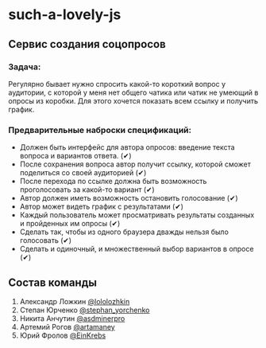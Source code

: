 # such-a-lovely-js

## Сервис создания соцопросов

### Задача: 
  Регулярно бывает нужно спросить какой-то короткий вопрос у аудитории, с которой у меня нет общего чатика или чатик не умеющий в опросы из коробки. Для этого хочется показать всем ссылку и получить график.

### Предварительные наброски спецификаций:
 - Должен быть интерфейс для автора опросов: введение текста вопроса и вариантов ответа. (✔)
 - После сохранения вопроса автор получит ссылку, которой сможет поделиться со своей аудиторией (✔)
 - После перехода по ссылке должна быть возможность проголосовать за какой-то вариант (✔)
 - Автор должен иметь возможность остановить голосование (✔)
 - Автор может видеть график с результатами (✔)
 - Каждый пользователь может просматривать результаты созданных и пройденных им опросы (✔)
 - Сделать так, чтобы из одного браузера дважды нельзя было голосовать (✔)
 - Сделать и одиночный, и множественный выбор вариантов в опросе (✔)


Состав команды
---

  1. Александр Ложкин [ @lololozhkin ](https://github.com/lololozhkin)
  2. Степан Юрченко [ @stephan_yorchenko ](https://github.com/StephanYorchenko)
  3. Никита Анчутин [ @asdminerpro ](https://github.com/asdminerpro)
  4. Артемий Рогов [ @artamaney ](https://github.com/artamaney)
  5. Юрий Фролов [ @EinKrebs ](https://github.com/EinKrebs)
